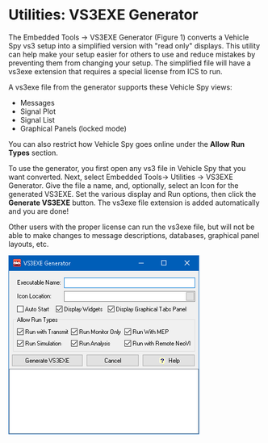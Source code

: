 # Utilities: VS3EXE Generator

The Embedded Tools -> VS3EXE Generator (Figure 1) converts a Vehicle Spy vs3 setup into a simplified version with "read only" displays. This utility can help make your setup easier for others to use and reduce mistakes by preventing them from changing your setup. The simplified file will have a vs3exe extension that requires a special license from ICS to run.

A vs3exe file from the generator supports these Vehicle Spy views:

* Messages
* Signal Plot
* Signal List
* Graphical Panels (locked mode)

You can also restrict how Vehicle Spy goes online under the **Allow Run Types** section.

To use the generator, you first open any vs3 file in Vehicle Spy that you want converted. Next, select Embedded Tools-> Utilities -> VS3EXE Generator. Give the file a name, and, optionally, select an Icon for the generated VS3EXE. Set the various display and Run options, then click the **Generate VS3EXE** button. The vs3exe file extension is added automatically and you are done!

Other users with the proper license can run the vs3exe file, but will not be able to make changes to message descriptions, databases, graphical panel layouts, etc.

![Figure 1: Opening the VS3EXE Generator.](../../../.gitbook/assets/spyVS3EXEGenerator.gif)
